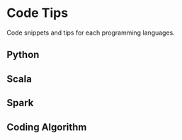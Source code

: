 # Code Tips
Code snippets and tips for each programming languages.

## Python

## Scala

## Spark

## Coding Algorithm

